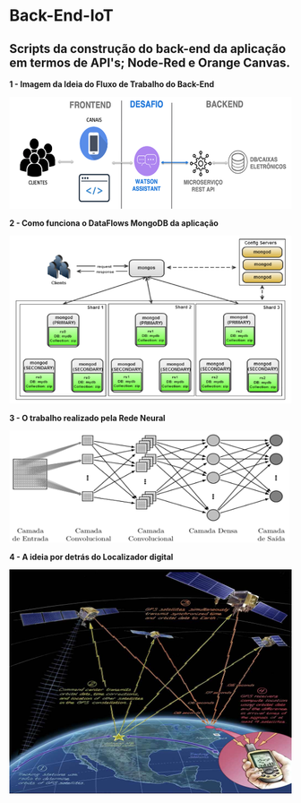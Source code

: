 # Back-End-IoT
## Scripts da construção do back-end da aplicação em termos de API's; Node-Red e Orange Canvas.

**1 - Imagem da Ideia do Fluxo de Trabalho do Back-End**

<img src="https://github.com/Eugenio-Hackathon-Equipe4/back-end-IoT/blob/master/Back-End/fluxo_trabalho.png" alt ="imagem description" width="600" height="200">

**2 - Como funciona o DataFlows MongoDB da aplicação**

<img src="https://github.com/Eugenio-Hackathon-Equipe4/back-end-IoT/blob/master/Back-End/mongodbflows2.png" alt ="imagem description" width="600" height="300">

**3 - O trabalho realizado pela Rede Neural**

<img src="https://github.com/Eugenio-Hackathon-Equipe4/back-end-IoT/blob/master/Back-End/rede_neural_work.png" alt ="imagem description" width="500" height="200">

**4 - A ideia por detrás do Localizador digital**

<img src="https://github.com/Eugenio-Hackathon-Equipe4/back-end-IoT/blob/master/Back-End/work_gps.jpg" alt ="imagem description" width="600" height="400">
